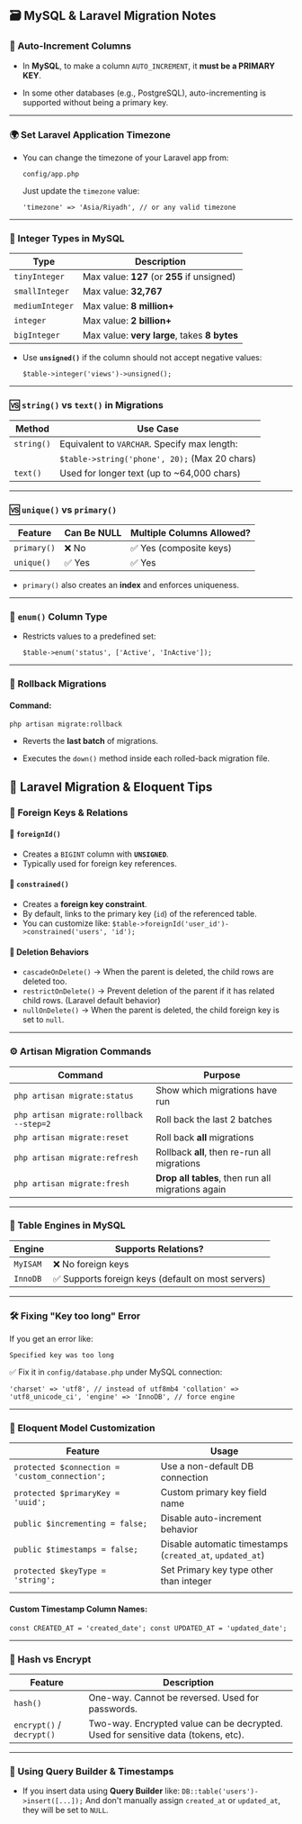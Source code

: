 ## 🗃️ MySQL & Laravel Migration Notes

### 🔢 Auto-Increment Columns

- In **MySQL**, to make a column `AUTO_INCREMENT`, it **must be a PRIMARY KEY**.
    
- In some other databases (e.g., PostgreSQL), auto-incrementing is supported without being a primary key.
    

---

### 🌍 Set Laravel Application Timezone

- You can change the timezone of your Laravel app from:
    
    `config/app.php`
    
    Just update the `timezone` value:
    
    `'timezone' => 'Asia/Riyadh', // or any valid timezone`
    

---

### 🔢 Integer Types in MySQL

| Type            | Description                                  |
| --------------- | -------------------------------------------- |
| `tinyInteger`   | Max value: **127** (or **255** if unsigned)  |
| `smallInteger`  | Max value: **32,767**                        |
| `mediumInteger` | Max value: **8 million+**                    |
| `integer`       | Max value: **2 billion+**                    |
| `bigInteger`    | Max value: **very large**, takes **8 bytes** |

- Use **`unsigned()`** if the column should not accept negative values:
    
    `$table->integer('views')->unsigned();`
    

---

### 🆚 `string()` vs `text()` in Migrations

| Method     | Use Case                                      |
| ---------- | --------------------------------------------- |
| `string()` | Equivalent to `VARCHAR`. Specify max length:  |
|            | `$table->string('phone', 20);` (Max 20 chars) |
| `text()`   | Used for longer text (up to ~64,000 chars)    |

---

### 🆚 `unique()` vs `primary()`

|Feature|Can Be NULL|Multiple Columns Allowed?|
|---|---|---|
|`primary()`|❌ No|✅ Yes (composite keys)|
|`unique()`|✅ Yes|✅ Yes|

- `primary()` also creates an **index** and enforces uniqueness.
    

---

### 🔘 `enum()` Column Type

- Restricts values to a predefined set:
    
    `$table->enum('status', ['Active', 'InActive']);`
    

---

### 🧭 Rollback Migrations

#### Command:

`php artisan migrate:rollback`

- Reverts the **last batch** of migrations.
    
- Executes the `down()` method inside each rolled-back migration file.



## 🧱 Laravel Migration & Eloquent Tips

### 🔗 Foreign Keys & Relations

#### 🔹 `foreignId()`
- Creates a `BIGINT` column with **`UNSIGNED`**.
- Typically used for foreign key references.

#### 🔹 `constrained()`

- Creates a **foreign key constraint**.
- By default, links to the primary key (`id`) of the referenced table.
- You can customize like:
    `$table->foreignId('user_id')->constrained('users', 'id');`

#### 🔹 Deletion Behaviors

- `cascadeOnDelete()` → When the parent is deleted, the child rows are deleted too.
- `restrictOnDelete()` → Prevent deletion of the parent if it has related child rows. (Laravel default behavior)
- `nullOnDelete()` → When the parent is deleted, the child foreign key is set to `null`.
---

### ⚙️ Artisan Migration Commands

| Command                                 | Purpose                                            |
| --------------------------------------- | -------------------------------------------------- |
| `php artisan migrate:status`            | Show which migrations have run                     |
| `php artisan migrate:rollback --step=2` | Roll back the last 2 batches                       |
| `php artisan migrate:reset`             | Roll back **all** migrations                       |
| `php artisan migrate:refresh`           | Rollback **all**, then re-run all migrations       |
| `php artisan migrate:fresh`             | **Drop all tables**, then run all migrations again |

---

### 🧮 Table Engines in MySQL

|Engine|Supports Relations?|
|---|---|
|`MyISAM`|❌ No foreign keys|
|`InnoDB`|✅ Supports foreign keys (default on most servers)|

---

### 🛠️ Fixing "Key too long" Error

If you get an error like:

`Specified key was too long`

✅ Fix it in `config/database.php` under MySQL connection:

`'charset' => 'utf8', // instead of utf8mb4 'collation' => 'utf8_unicode_ci', 'engine' => 'InnoDB', // force engine`

---

### 📌 Eloquent Model Customization

| Feature                                        | Usage                                                     |
| ---------------------------------------------- | --------------------------------------------------------- |
| `protected $connection = 'custom_connection';` | Use a non-default DB connection                           |
| `protected $primaryKey = 'uuid';`              | Custom primary key field name                             |
| `public $incrementing = false;`                | Disable auto-increment behavior                           |
| `public $timestamps = false;`                  | Disable automatic timestamps (`created_at`, `updated_at`) |
| `protected $keyType = 'string';`               | Set Primary key type other than integer                   |
|                                                |                                                           |

#### Custom Timestamp Column Names:

`const CREATED_AT = 'created_date'; const UPDATED_AT = 'updated_date';`

---

### 🔐 Hash vs Encrypt

|Feature|Description|
|---|---|
|`hash()`|One-way. Cannot be reversed. Used for passwords.|
|`encrypt()` / `decrypt()`|Two-way. Encrypted value can be decrypted. Used for sensitive data (tokens, etc).|

---

### 📝 Using Query Builder & Timestamps

- If you insert data using **Query Builder** like:
    `DB::table('users')->insert([...]);`
    And don't manually assign `created_at` or `updated_at`, they will be set to `NULL`.
